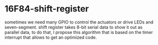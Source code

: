 # 16F84-shift-register
sometimes we need many GPIO to control the actuators or drive LEDs and seven-segment.
shift register takes 8-bit serial data to show it out as parallel data, to do that, I propose this algorithm that is based on the timer interrupt that allows to get an optimized code.
